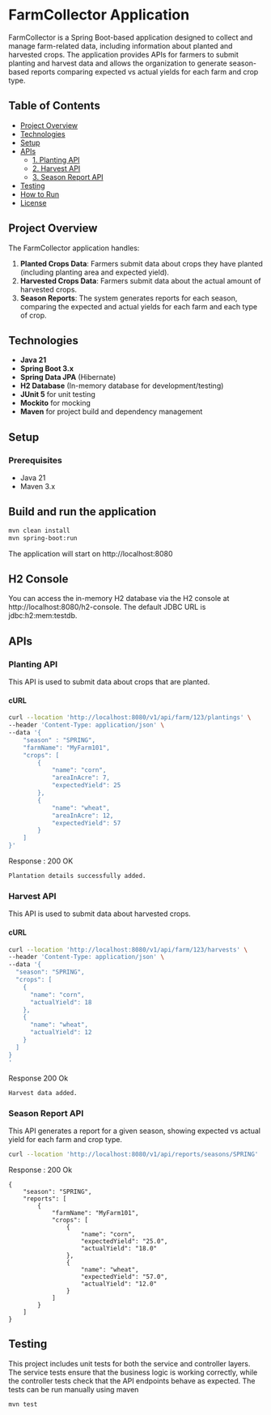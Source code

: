 # FarmCollector Application

FarmCollector is a Spring Boot-based application designed to collect and manage farm-related data, including information about planted and harvested crops. The application provides APIs for farmers to submit planting and harvest data and allows the organization to generate season-based reports comparing expected vs actual yields for each farm and crop type.

## Table of Contents

- [Project Overview](#project-overview)
- [Technologies](#technologies)
- [Setup](#setup)
- [APIs](#apis)
    - [1. Planting API](#1-planting-api)
    - [2. Harvest API](#2-harvest-api)
    - [3. Season Report API](#3-season-report-api)
- [Testing](#testing)
- [How to Run](#how-to-run)
- [License](#license)

## Project Overview

The FarmCollector application handles:
1. **Planted Crops Data**: Farmers submit data about crops they have planted (including planting area and expected yield).
2. **Harvested Crops Data**: Farmers submit data about the actual amount of harvested crops.
3. **Season Reports**: The system generates reports for each season, comparing the expected and actual yields for each farm and each type of crop.

## Technologies

- **Java 21**
- **Spring Boot 3.x**
- **Spring Data JPA** (Hibernate)
- **H2 Database** (In-memory database for development/testing)
- **JUnit 5** for unit testing
- **Mockito** for mocking
- **Maven** for project build and dependency management

## Setup

### Prerequisites

- Java 21
- Maven 3.x

## Build and run the application
```Bash
mvn clean install
mvn spring-boot:run
```

The application will start on http://localhost:8080

## H2 Console
You can access the in-memory H2 database via the H2 console at http://localhost:8080/h2-console. 
The default JDBC URL is jdbc:h2:mem:testdb.

## APIs

### Planting API
This API is used to submit data about crops that are planted.

#### cURL
```bash
curl --location 'http://localhost:8080/v1/api/farm/123/plantings' \
--header 'Content-Type: application/json' \
--data '{
    "season" : "SPRING",
    "farmName": "MyFarm101",
    "crops": [
        {
            "name": "corn",
            "areaInAcre": 7,
            "expectedYield": 25
        },
        {
            "name": "wheat",
            "areaInAcre": 12,
            "expectedYield": 57
        }
    ]
}'
```
Response : 200 OK
```
Plantation details successfully added.
```

### Harvest API
This API is used to submit data about harvested crops.

#### cURL
```bash
curl --location 'http://localhost:8080/v1/api/farm/123/harvests' \
--header 'Content-Type: application/json' \
--data '{
  "season": "SPRING",
  "crops": [
    {
      "name": "corn",
      "actualYield": 18
    },
    {
      "name": "wheat",
      "actualYield": 12
    }
  ]
}
'
```

Response 200 Ok
```
Harvest data added.
```

### Season Report API
This API generates a report for a given season, showing expected vs actual yield for each farm and crop type.

```bash
curl --location 'http://localhost:8080/v1/api/reports/seasons/SPRING'
```

Response : 200 Ok
```
{
    "season": "SPRING",
    "reports": [
        {
            "farmName": "MyFarm101",
            "crops": [
                {
                    "name": "corn",
                    "expectedYield": "25.0",
                    "actualYield": "18.0"
                },
                {
                    "name": "wheat",
                    "expectedYield": "57.0",
                    "actualYield": "12.0"
                }
            ]
        }
    ]
}
```


## Testing
This project includes unit tests for both the service and controller layers. The service tests ensure that the business logic is working correctly, while the controller tests check that the API endpoints behave as expected.
The tests can be run manually using maven

```
mvn test
```